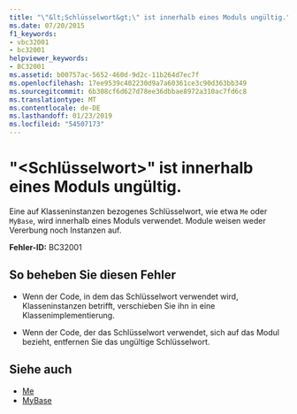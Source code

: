 ```yaml
---
title: "\"&lt;Schlüsselwort&gt;\" ist innerhalb eines Moduls ungültig."
ms.date: 07/20/2015
f1_keywords:
- vbc32001
- bc32001
helpviewer_keywords:
- BC32001
ms.assetid: b00757ac-5652-460d-9d2c-11b264d7ec7f
ms.openlocfilehash: 17ee9539c402230d9a7a60361ce3c90d363bb349
ms.sourcegitcommit: 6b308cf6d627d78ee36dbbae8972a310ac7fd6c8
ms.translationtype: MT
ms.contentlocale: de-DE
ms.lasthandoff: 01/23/2019
ms.locfileid: "54507173"
---
```

# <a name="ltkeywordgt-is-not-valid-within-a-module"></a>"&lt;Schlüsselwort&gt;" ist innerhalb eines Moduls ungültig.
Eine auf Klasseninstanzen bezogenes Schlüsselwort, wie etwa `Me` oder `MyBase`, wird innerhalb eines Moduls verwendet. Module weisen weder Vererbung noch Instanzen auf.  
  
 **Fehler-ID:** BC32001  
  
## <a name="to-correct-this-error"></a>So beheben Sie diesen Fehler  
  
-   Wenn der Code, in dem das Schlüsselwort verwendet wird, Klasseninstanzen betrifft, verschieben Sie ihn in eine Klassenimplementierung.  
  
-   Wenn der Code, der das Schlüsselwort verwendet, sich auf das Modul bezieht, entfernen Sie das ungültige Schlüsselwort.  
  
## <a name="see-also"></a>Siehe auch
- [Me](~/docs/visual-basic/programming-guide/program-structure/me-my-mybase-and-myclass.md#me)
- [MyBase](~/docs/visual-basic/programming-guide/program-structure/me-my-mybase-and-myclass.md#mybase)

